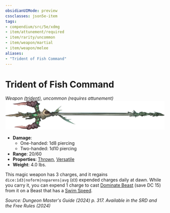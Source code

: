 ```yaml
---
obsidianUIMode: preview
cssclasses: json5e-item
tags:
- compendium/src/5e/xdmg
- item/attunement/required
- item/rarity/uncommon
- item/weapon/martial
- item/weapon/melee
aliases: 
- "Trident of Fish Command"
---
```

# Trident of Fish Command
*Weapon ([trident](/3-Mechanics/CLI/items/trident-xphb.md)), uncommon (requires attunement)*  
![](/3-Mechanics/CLI/items/img/trident-of-fish-command.webp#right)

- **Damage**:
  - One-handed: 1d8 piercing
  - Two-handed: 1d10 piercing
- **Range**: 20/60
- **Properties**: [Thrown](item-properties.md#Thrown), [Versatile](item-properties.md#Versatile)
- **Weight**: 4.0 lbs.

This magic weapon has 3 charges, and it regains `dice:1d3|noform|noparens|avg` (`d3`) expended charges daily at dawn. While you carry it, you can expend 1 charge to cast [Dominate Beast](/3-Mechanics/CLI/spells/dominate-beast-xphb.md) (save DC 15) from it on a Beast that has a [Swim Speed](/3-Mechanics/CLI/variant-rules/swim-speed-xphb.md).

*Source: Dungeon Master's Guide (2024) p. 317. Available in the <span title='Systems Reference Document (5.2)'>SRD</span> and the Free Rules (2024)*